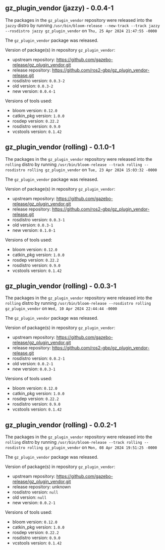 ## gz_plugin_vendor (jazzy) - 0.0.4-1

The packages in the `gz_plugin_vendor` repository were released into the `jazzy` distro by running `/usr/bin/bloom-release --new-track --track jazzy --rosdistro jazzy gz_plugin_vendor` on `Thu, 25 Apr 2024 21:47:55 -0000`

The `gz_plugin_vendor` package was released.

Version of package(s) in repository `gz_plugin_vendor`:

- upstream repository: https://github.com/gazebo-release/gz_plugin_vendor.git
- release repository: https://github.com/ros2-gbp/gz_plugin_vendor-release.git
- rosdistro version: `0.0.3-2`
- old version: `0.0.3-2`
- new version: `0.0.4-1`

Versions of tools used:

- bloom version: `0.12.0`
- catkin_pkg version: `1.0.0`
- rosdep version: `0.22.2`
- rosdistro version: `0.9.0`
- vcstools version: `0.1.42`


## gz_plugin_vendor (rolling) - 0.1.0-1

The packages in the `gz_plugin_vendor` repository were released into the `rolling` distro by running `/usr/bin/bloom-release --track rolling --rosdistro rolling gz_plugin_vendor` on `Tue, 23 Apr 2024 15:03:32 -0000`

The `gz_plugin_vendor` package was released.

Version of package(s) in repository `gz_plugin_vendor`:

- upstream repository: https://github.com/gazebo-release/gz_plugin_vendor.git
- release repository: https://github.com/ros2-gbp/gz_plugin_vendor-release.git
- rosdistro version: `0.0.3-1`
- old version: `0.0.3-1`
- new version: `0.1.0-1`

Versions of tools used:

- bloom version: `0.12.0`
- catkin_pkg version: `1.0.0`
- rosdep version: `0.22.2`
- rosdistro version: `0.9.0`
- vcstools version: `0.1.42`


## gz_plugin_vendor (rolling) - 0.0.3-1

The packages in the `gz_plugin_vendor` repository were released into the `rolling` distro by running `/usr/bin/bloom-release --rosdistro rolling gz_plugin_vendor` on `Wed, 10 Apr 2024 22:44:44 -0000`

The `gz_plugin_vendor` package was released.

Version of package(s) in repository `gz_plugin_vendor`:

- upstream repository: https://github.com/gazebo-release/gz_plugin_vendor.git
- release repository: https://github.com/ros2-gbp/gz_plugin_vendor-release.git
- rosdistro version: `0.0.2-1`
- old version: `0.0.2-1`
- new version: `0.0.3-1`

Versions of tools used:

- bloom version: `0.12.0`
- catkin_pkg version: `1.0.0`
- rosdep version: `0.22.2`
- rosdistro version: `0.9.0`
- vcstools version: `0.1.42`


## gz_plugin_vendor (rolling) - 0.0.2-1

The packages in the `gz_plugin_vendor` repository were released into the `rolling` distro by running `/usr/bin/bloom-release --track rolling --rosdistro rolling gz_plugin_vendor` on `Mon, 08 Apr 2024 19:51:25 -0000`

The `gz_plugin_vendor` package was released.

Version of package(s) in repository `gz_plugin_vendor`:

- upstream repository: https://github.com/gazebo-release/gz_plugin_vendor.git
- release repository: unknown
- rosdistro version: `null`
- old version: `null`
- new version: `0.0.2-1`

Versions of tools used:

- bloom version: `0.12.0`
- catkin_pkg version: `1.0.0`
- rosdep version: `0.22.2`
- rosdistro version: `0.9.0`
- vcstools version: `0.1.42`


